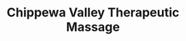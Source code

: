 ---
title: "Chippewa Valley Therapeutic Massage"
url: /eau-claire/chippewa-valley-therapeutic-massage/
shop: Massage
---